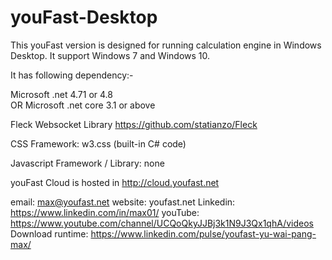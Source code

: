 # youFast-Desktop
This youFast version is designed for running calculation engine in Windows Desktop. It support Windows 7 and Windows 10.

It has following dependency:-

Microsoft .net 4.71 or 4.8  
OR Microsoft .net core 3.1 or above

Fleck Websocket Library  https://github.com/statianzo/Fleck

CSS Framework: w3.css (built-in C# code)

Javascript Framework / Library: none

youFast Cloud is hosted in http://cloud.youfast.net

email: max@youfast.net
website: youfast.net
Linkedin: https://www.linkedin.com/in/max01/
youTube: https://www.youtube.com/channel/UCQoQkyJJBj3k1N9J3Qx1qhA/videos
Download runtime: https://www.linkedin.com/pulse/youfast-yu-wai-pang-max/

